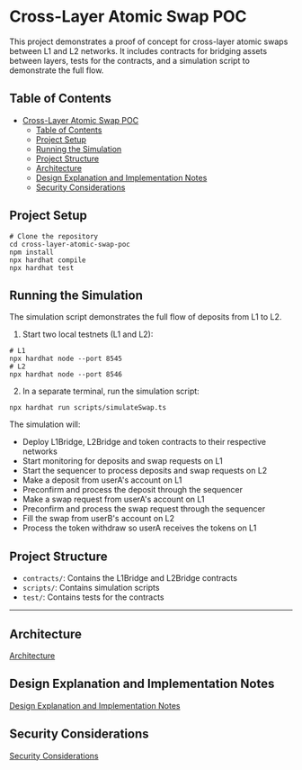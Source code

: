 # Cross-Layer Atomic Swap POC

This project demonstrates a proof of concept for cross-layer atomic swaps between L1 and L2 networks. It includes contracts for bridging assets between layers, tests for the contracts, and a simulation script to demonstrate the full flow.

## Table of Contents
- [Cross-Layer Atomic Swap POC](#cross-layer-atomic-swap-poc)
  - [Table of Contents](#table-of-contents)
  - [Project Setup](#project-setup)
  - [Running the Simulation](#running-the-simulation)
  - [Project Structure](#project-structure)
  - [Architecture](#architecture)
  - [Design Explanation and Implementation Notes](#design-explanation-and-implementation-notes)
  - [Security Considerations](#security-considerations)

## Project Setup

```shell
# Clone the repository
cd cross-layer-atomic-swap-poc
npm install
npx hardhat compile
npx hardhat test
```

## Running the Simulation

The simulation script demonstrates the full flow of deposits from L1 to L2.

1. Start two local testnets (L1 and L2):
```shell
# L1
npx hardhat node --port 8545
# L2
npx hardhat node --port 8546
```

2. In a separate terminal, run the simulation script:
```shell
npx hardhat run scripts/simulateSwap.ts
```

The simulation will:
- Deploy L1Bridge, L2Bridge and token contracts to their respective networks
- Start monitoring for deposits and swap requests on L1
- Start the sequencer to process deposits and swap requests on L2
- Make a deposit from userA's account on L1
- Preconfirm and process the deposit through the sequencer
- Make a swap request from userA's account on L1
- Preconfirm and process the swap request through the sequencer
- Fill the swap from userB's account on L2
- Process the token withdraw so userA receives the tokens on L1

## Project Structure

- `contracts/`: Contains the L1Bridge and L2Bridge contracts
- `scripts/`: Contains simulation scripts
- `test/`: Contains tests for the contracts

---

## Architecture

[Architecture](./architecture.md)

## Design Explanation and Implementation Notes

[Design Explanation and Implementation Notes](./design_and_security.md#design-explanation-and-implementation-notes)

## Security Considerations

[Security Considerations](./design_and_security.md#security-considerations)
